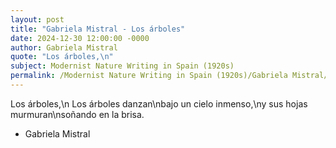 ```yaml
---
layout: post
title: "Gabriela Mistral - Los árboles"
date: 2024-12-30 12:00:00 -0000
author: Gabriela Mistral
quote: "Los árboles,\n"
subject: Modernist Nature Writing in Spain (1920s)
permalink: /Modernist Nature Writing in Spain (1920s)/Gabriela Mistral/Gabriela Mistral - Los árboles
---
```


Los árboles,\n
Los árboles danzan\nbajo un cielo inmenso,\ny sus hojas murmuran\nsoñando en la brisa.

- Gabriela Mistral
